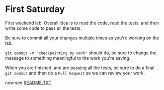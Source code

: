 # First Saturday

First weekend lab. Overall idea is to read the code, read the tests, and then write some code to pass all the tests.

Be sure to commit all your changes multiple times as you're working on the lab.

`git commit -m "checkpointing my work"` should do, be sure to change the message to something meaningful to the work you're saving.

When you are finished, and are passing all the tests, be sure to do a final `git commit` and then do a `Pull Request` so we can review your work.




now see [README.TXT](README.TXT).
